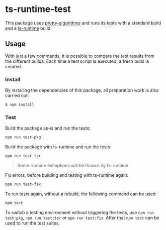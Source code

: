 # ts-runtime-test

This package uses [pretty-algorithms](https://github.com/jiayihu/pretty-algorithms) and runs its tests with a standard build and a [ts-runtime](https://github.com/fabiandev/ts-runtime) build.

## Usage

With just a few commands, it is possible to compare the test results from the different builds. Each time a test script is executed, a fresh build is created.

### Install

By installing the dependencies of this package, all preparation work is also carried out:

```sh
$ npm install
```

### Test

Build the package as-is and run the tests:

```sh
npm run test-pkg
```

Build the package with ts-runtime and run the tests:

```sh
npm run test-tsr
```

> Some runtime exceptions will be thrown by ts-runtime

Fix errors, before building and testing with ts-runtime again:

```sh
npm run test-fix
```

To run tests again, without a rebuild, the following command can be used:

```sh
npm test
```

To switch a testing environment without triggering the tests, use `npm run test:pkg`, `npm run test:tsr` or `npm run test:fix`. After that `npm test` can be used to run the test suites.

